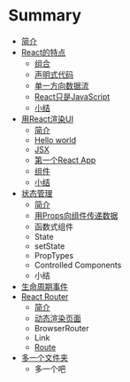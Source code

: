 # Summary

* [简介](README.md)
* [React的特点](chapter1.md)
  * [组合](chapter1/zu-he.md)
  * [声明式代码](chapter1/sheng-ming-shi-dai-ma.md)
  * [单一方向数据流](chapter1/dan-yi-fang-xiang-shu-ju-liu.md)
  * [React只是JavaScript](chapter1/reactzhi-shi-javascript.md)
  * [小结](chapter1/xiao-jie.md)
* [用React渲染UI](yong-react-xuan-ran-ui.md)
  * [简介](yong-react-xuan-ran-ui/jian-jie.md)
  * [Hello world](yong-react-xuan-ran-ui/hello-world.md)
  * [JSX](yong-react-xuan-ran-ui/jsx.md)
  * [第一个React App](yong-react-xuan-ran-ui/di-yi-ge-react-app.md)
  * [组件](yong-react-xuan-ran-ui/zu-he-zu-jian.md)
  * [小结](yong-react-xuan-ran-ui/xiao-jie.md)
* [状态管理](zhuang-tai-guan-li.md)
  * [简介](jian-jie.md)
  * [用Props向组件传递数据](props.md)
  * 函数式组件
  * State
  * setState
  * PropTypes
  * Controlled Components
  * 小结
* [生命周期事件](sheng-ming-zhou-qi-shi-jian.md)
* [React Router](react-router.md)
  * [简介](react-router/jian-jie.md)
  * [动态渲染页面](react-router/dong-tai-xuan-ran-ye-mian.md)
  * BrowserRouter
  * Link
  * [Route](react-router/route.md)
* [多一个文件夹](duo-yi-ge-wen-jian-jia.md)
  * 多一个吧

